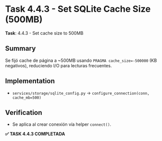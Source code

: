 # Task 4.4.3 - Set SQLite Cache Size (500MB)

**Task**: 4.4.3 - Set cache size to 500MB

## Summary
Se fijó cache de página a ~500MB usando `PRAGMA cache_size=-500000` (KB negativos), reduciendo I/O para lecturas frecuentes.

## Implementation
- `services/storage/sqlite_config.py` → `configure_connection(conn, cache_mb=500)`

## Verification
- Se aplica al crear conexión vía helper `connect()`.

**✅ TASK 4.4.3 COMPLETADA**


